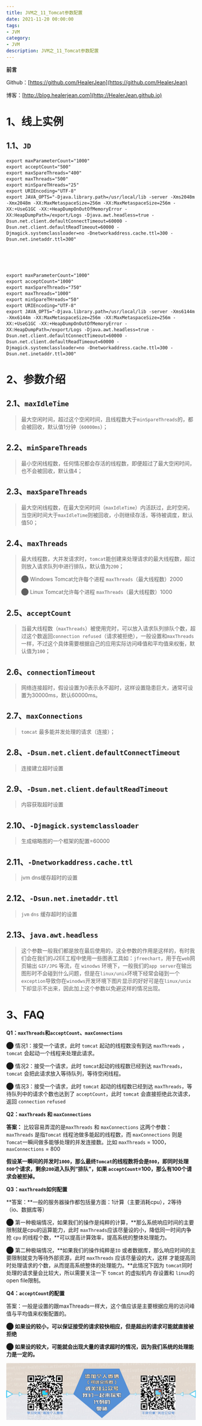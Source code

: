 ```yaml
---
title: JVM之_11_Tomcat参数配置
date: 2021-11-20 00:00:00
tags: 
- JVM
category: 
- JVM
description: JVM之_11_Tomcat参数配置
---
```


**前言**     

 Github：[https://github.com/HealerJean](https://github.com/HealerJean)         

 博客：[http://blog.healerjean.com](http://HealerJean.github.io)          



# 1、线上实例

## 1.1、`JD`

```
export maxParameterCount="1000"
export acceptCount="500"
export maxSpareThreads="400"
export maxThreads="500"
export minSpareTHreads="25"
export URIEncoding="UTF-8"
export JAVA_OPTS="-Djava.library.path=/usr/local/lib -server -Xms2048m -Xmx2048m -XX:MaxMetaspaceSize=256m -XX:MaxMetaspaceSize=256m -XX:+UseG1GC -XX:+HeapDumpOnOutOfMemoryError -XX:HeapDumpPath=/export/Logs -Djava.awt.headless=true -Dsun.net.client.defaultConnectTimeout=60000 -Dsun.net.client.defaultReadTimeout=60000 -Djmagick.systemclassloader=no -Dnetworkaddress.cache.ttl=300 -Dsun.net.inetaddr.ttl=300"





export maxParameterCount="1000"
export acceptCount="1000"
export maxSpareThreads="750"
export maxThreads="1000"
export minSpareTHreads="50"
export URIEncoding="UTF-8"
export JAVA_OPTS="-Djava.library.path=/usr/local/lib -server -Xms6144m -Xmx6144m -XX:MaxMetaspaceSize=256m -XX:MaxMetaspaceSize=256m -XX:+UseG1GC -XX:+HeapDumpOnOutOfMemoryError -XX:HeapDumpPath=/export/Logs -Djava.awt.headless=true -Dsun.net.client.defaultConnectTimeout=60000 -Dsun.net.client.defaultReadTimeout=60000 -Djmagick.systemclassloader=no -Dnetworkaddress.cache.ttl=300 -Dsun.net.inetaddr.ttl=300"
```



# 2、参数介绍

## 2.1、`maxIdleTime`

> 最大空闲时间，超过这个空闲时间，且线程数大于`minSpareThreads`的，都会被回收，默认值1分钟（`60000ms`）；



## 2.2、`minSpareThreads`

> 最小空闲线程数，任何情况都会存活的线程数，即便超过了最大空闲时间，也不会被回收，默认值4；



## 2.3、`maxSpareThreads`

> 最大空闲线程数，在最大空闲时间（`maxIdleTime`）内活跃过，此时空闲，当空闲时间大于`maxIdleTime`则被回收，小则继续存活，等待被调度，默认值50；



## 2.4、`maxThreads`

> 最大线程数，大并发请求时，`tomcat`能创建来处理请求的最大线程数，超过则放入请求队列中进行排队，默认值为`200`；     
>
> ⬤ Windows Tomcat允许每个进程 `maxThreads`（最大线程数）2000        
>
> ⬤ Linux Tomcat允许每个进程 `maxThreads`（最大线程数）1000



## 2.5、`acceptCount`

> 当最大线程数（`maxThreads`）被使用完时，可以放入请求队列排队个数，超过这个数返回`connection refused`（请求被拒绝），一般设置和`maxThreads`一样，不过这个具体需要根据自己的应用实际访问峰值和平均值来权衡，默认值为`100`；



## 2.6、`connectionTimeout`

> 网络连接超时，假设设置为0表示永不超时，这样设置隐患巨大，通常可设置为30000ms，默认60000ms。       



## 2.7、`maxConnections`

> `tomcat` 最多能并发处理的请求（连接）；



## 2.8、`-Dsun.net.client.defaultConnectTimeout`

>    连接建立超时设置

## 2.9、`-Dsun.net.client.defaultReadTimeout`

>    内容获取超时设置



## 2.10、`-Djmagick.systemclassloader`

>   生成缩略图的一个框架的配置=60000



## 2.11、`-Dnetworkaddress.cache.ttl`

>   jvm dns缓存超时的设置



## 2.12、`-Dsun.net.inetaddr.ttl`

> `jvm` `dns` 缓存超时的设置



## 2.13、`java.awt.headless`

> 这个参数一般我们都是放在最后使用的，这全参数的作用是这样的，有时我们会在我们的J2EE工程中使用一些图表工具如：`jfreechart`，用于在`web`网页输出 `GIF/JPG` 等流，在 `winodws` 环境下，一般我们的`app server`在输出图形时不会碰到什么问题，但是在`linux/unix`环境下经常会碰到一个`exception`导致你在`winodws`开发环境下图片显示的好好可是在`linux/unix`下却显示不出来，因此加上这个参数以免避这样的情况出现。













# 3、FAQ

**Q1：`maxThreads`和`acceptCount`、`maxConnections`**       

⬤ 情况1：接受一个请求，此时 `tomcat` 起动的线程数没有到达 `maxThreads` ，`tomcat` 会起动一个线程来处理此请求。

⬤ 情况2：接受一个请求，此时 `tomcat`起动的线程数已经到达 `maxThreads`，`tomcat` 会把此请求放入等待队列，等待空闲线程。

⬤ 情况3：接受一个请求，此时 `tomcat` 起动的线程数已经到达 `maxThreads`，等待队列中的请求个数也达到了 `acceptCount`，此时 `tomcat` 会直接拒绝此次请求，返回 `connection` `refused`



**Q2：`maxThreads` 和 `maxConnections`**     

**答案：** 比较容易弄混的是`maxThreads` 和 `maxConnections` 这两个参数： `maxThreads` 是指`Tomcat` 线程池做多能起的线程数，而 `maxConnections` 则是 `Tomcat`一瞬间做多能够处理的并发连接数。比如 `maxThreads` = 1000，`maxConnections`  = 800       

**假设某一瞬间的并发时`1000`，那么最终`Tomcat`的线程数将会是`800`，即同时处理`800`个请求，剩余`200`进入队列“排队”，如果 `acceptCount`=100，那么有100个请求会被拒掉。**        





**Q3：`maxThread`s如何配置**      

**答案：**一般的服务器操作都包括量方面：1计算（主要消耗cpu），2等待（io、数据库等）       

⬤ 第一种极端情况，如果我们的操作是纯粹的计算，**那么系统响应时间的主要限制就是cpu的运算能力，此时 `maxThreads`应该尽量设的小，降低同一时间内争抢 `cpu` 的线程个数，**可以提高计算效率，提高系统的整体处理能力。

⬤  第二种极端情况，**如果我们的操作纯粹是`IO` 或者数据库，那么响应时间的主要限制就变为等待外部资源，此时 `maxThreads` 应该尽量设的大，这样 才能提高同时处理请求的个数，从而提高系统整体的处理能力。**此情况下因为 `tomcat`同时处理的请求量会比较大，所以需要关注一下 `tomcat` 的虚拟机内 存设置和 `linux`的open file限制。     



**Q4：`acceptCount`的配置**

答案：一般是设置的跟maxThreads一样大，这个值应该是主要根据应用的访问峰值与平均值来权衡配置的。     

**⬤ 如果设的较小，可以保证接受的请求较快相应，但是超出的请求可能就直接被拒绝**     

**⬤ 如果设的较大，可能就会出现大量的请求超时的情况，因为我们系统的处理能力是一定的。**



















![ContactAuthor](https://raw.githubusercontent.com/HealerJean/HealerJean.github.io/master/assets/img/artical_bottom.jpg)



<!-- Gitalk 评论 start  -->

<link rel="stylesheet" href="https://unpkg.com/gitalk/dist/gitalk.css">

<script src="https://unpkg.com/gitalk@latest/dist/gitalk.min.js"></script> 
<div id="gitalk-container"></div>    
 <script type="text/javascript">
    var gitalk = new Gitalk({
		clientID: `1d164cd85549874d0e3a`,
		clientSecret: `527c3d223d1e6608953e835b547061037d140355`,
		repo: `HealerJean.github.io`,
		owner: 'HealerJean',
		admin: ['HealerJean'],
		id: '7faj60iFtqnOUlND',
    });
    gitalk.render('gitalk-container');
</script> 



<!-- Gitalk end -->



